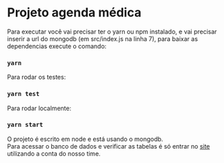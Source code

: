 # Projeto agenda médica

Para executar você vai precisar ter o yarn ou npm instalado, e vai precisar inserir a url do mongodb (em src/index.js na linha 7),
para baixar as dependencias execute o comando:
### `yarn`
Para rodar os testes:
### `yarn test`
Para rodar localmente:
### `yarn start`
O projeto é escrito em node e está usando o mongodb. <br />
Para acessar o banco de dados e verificar as tabelas é só entrar no [site](https://account.mongodb.com/account/login?signedOut=true) 
utilizando a conta do nosso time.
